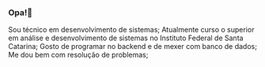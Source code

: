 ### Opa!👋

Sou técnico em desenvolvimento de sistemas;
Atualmente curso o superior em análise e desenvolvimento de sistemas no Instituto Federal de Santa Catarina;
Gosto de programar no backend e de mexer com banco de dados;
Me dou bem com resolução de problemas;
<!--
**LemesPedro04/lemespedro04** is a ✨ _special_ ✨ repository because its `README.md` (this file) appears on your GitHub profile.

Here are some ideas to get you started:

- 🔭 I’m currently working on ...
- 🌱 I’m currently learning ...
- 👯 I’m looking to collaborate on ...
- 🤔 I’m looking for help with ...
- 💬 Ask me about ...
- 📫 How to reach me: ...
- 😄 Pronouns: ...
- ⚡ Fun fact: ...
-->
